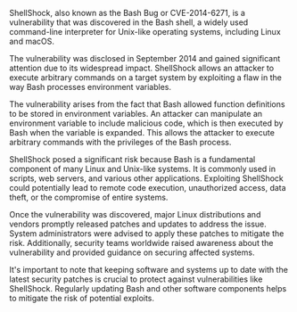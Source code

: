 ShellShock, also known as the Bash Bug or CVE-2014-6271, is a vulnerability that was discovered in the Bash shell, a widely used command-line interpreter for Unix-like operating systems, including Linux and macOS.

The vulnerability was disclosed in September 2014 and gained significant attention due to its widespread impact. ShellShock allows an attacker to execute arbitrary commands on a target system by exploiting a flaw in the way Bash processes environment variables.

The vulnerability arises from the fact that Bash allowed function definitions to be stored in environment variables. An attacker can manipulate an environment variable to include malicious code, which is then executed by Bash when the variable is expanded. This allows the attacker to execute arbitrary commands with the privileges of the Bash process.

ShellShock posed a significant risk because Bash is a fundamental component of many Linux and Unix-like systems. It is commonly used in scripts, web servers, and various other applications. Exploiting ShellShock could potentially lead to remote code execution, unauthorized access, data theft, or the compromise of entire systems.

Once the vulnerability was discovered, major Linux distributions and vendors promptly released patches and updates to address the issue. System administrators were advised to apply these patches to mitigate the risk. Additionally, security teams worldwide raised awareness about the vulnerability and provided guidance on securing affected systems.

It's important to note that keeping software and systems up to date with the latest security patches is crucial to protect against vulnerabilities like ShellShock. Regularly updating Bash and other software components helps to mitigate the risk of potential exploits.